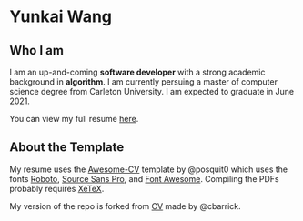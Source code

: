 Yunkai Wang
==================================================

## Who I am

I am an up-and-coming __software developer__ with a strong academic background in __algorithm__. I am currently persuing a master of computer science degree from Carleton University. I am expected to graduate in June 2021.

You can view my full resume [here](https://github.com/yunkaiwang/yunkaiwang-CV/raw/master/resume.pdf).


## About the Template

My resume uses the [Awesome-CV](https://github.com/posquit0/Awesome-CV) template by @posquit0 which uses the fonts [Roboto](https://github.com/google/roboto), [Source Sans Pro](https://github.com/adobe-fonts/source-sans-pro), and [Font Awesome](https://github.com/FortAwesome/Font-Awesome). Compiling the PDFs probably requires [XeTeX](http://xetex.sourceforge.net/).

My version of the repo is forked from [CV](https://github.com/cbarrick/CV) made by @cbarrick.
